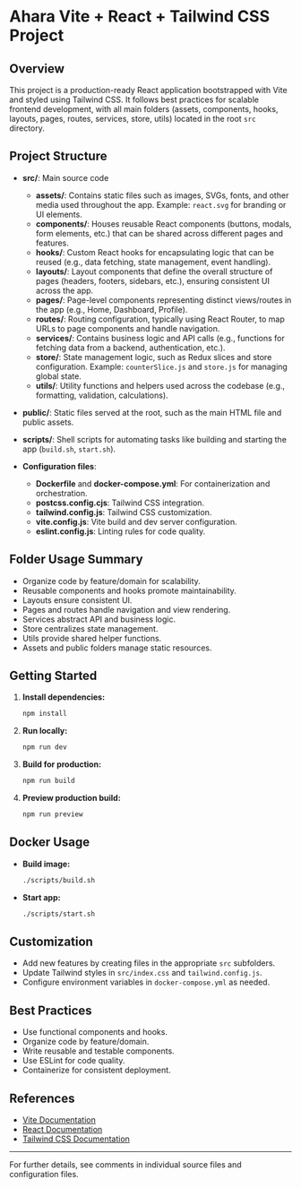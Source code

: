 # Ahara Vite + React + Tailwind CSS Project

## Overview
This project is a production-ready React application bootstrapped with Vite and styled using Tailwind CSS. It follows best practices for scalable frontend development, with all main folders (assets, components, hooks, layouts, pages, routes, services, store, utils) located in the root `src` directory.

## Project Structure
- **src/**: Main source code
  - **assets/**: Contains static files such as images, SVGs, fonts, and other media used throughout the app. Example: `react.svg` for branding or UI elements.
  - **components/**: Houses reusable React components (buttons, modals, form elements, etc.) that can be shared across different pages and features.
  - **hooks/**: Custom React hooks for encapsulating logic that can be reused (e.g., data fetching, state management, event handling).
  - **layouts/**: Layout components that define the overall structure of pages (headers, footers, sidebars, etc.), ensuring consistent UI across the app.
  - **pages/**: Page-level components representing distinct views/routes in the app (e.g., Home, Dashboard, Profile).
  - **routes/**: Routing configuration, typically using React Router, to map URLs to page components and handle navigation.
  - **services/**: Contains business logic and API calls (e.g., functions for fetching data from a backend, authentication, etc.).
  - **store/**: State management logic, such as Redux slices and store configuration. Example: `counterSlice.js` and `store.js` for managing global state.
  - **utils/**: Utility functions and helpers used across the codebase (e.g., formatting, validation, calculations).

- **public/**: Static files served at the root, such as the main HTML file and public assets.

- **scripts/**: Shell scripts for automating tasks like building and starting the app (`build.sh`, `start.sh`).

- **Configuration files**:
  - **Dockerfile** and **docker-compose.yml**: For containerization and orchestration.
  - **postcss.config.cjs**: Tailwind CSS integration.
  - **tailwind.config.js**: Tailwind CSS customization.
  - **vite.config.js**: Vite build and dev server configuration.
  - **eslint.config.js**: Linting rules for code quality.

## Folder Usage Summary

- Organize code by feature/domain for scalability.
- Reusable components and hooks promote maintainability.
- Layouts ensure consistent UI.
- Pages and routes handle navigation and view rendering.
- Services abstract API and business logic.
- Store centralizes state management.
- Utils provide shared helper functions.
- Assets and public folders manage static resources.

## Getting Started
1. **Install dependencies:**
   ```sh
   npm install
   ```
2. **Run locally:**
   ```sh
   npm run dev
   ```
3. **Build for production:**
   ```sh
   npm run build
   ```
4. **Preview production build:**
   ```sh
   npm run preview
   ```

## Docker Usage
- **Build image:**
  ```sh
  ./scripts/build.sh
  ```
- **Start app:**
  ```sh
  ./scripts/start.sh
  ```

## Customization
- Add new features by creating files in the appropriate `src` subfolders.
- Update Tailwind styles in `src/index.css` and `tailwind.config.js`.
- Configure environment variables in `docker-compose.yml` as needed.

## Best Practices
- Use functional components and hooks.
- Organize code by feature/domain.
- Write reusable and testable components.
- Use ESLint for code quality.
- Containerize for consistent deployment.

## References
- [Vite Documentation](https://vitejs.dev/)
- [React Documentation](https://react.dev/)
- [Tailwind CSS Documentation](https://tailwindcss.com/)

---
For further details, see comments in individual source files and configuration files.
